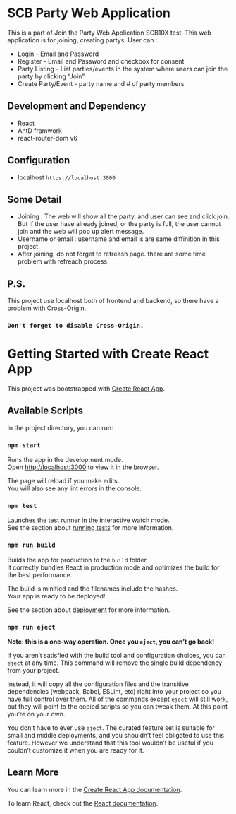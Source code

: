 # SCB Party Web Application
This is a part of Join the Party Web Application SCB10X test. This web application is for joining, creating partys. 
User can :
- Login - Email and Password
- Register - Email and Password and checkbox for consent
- Party Listing - List parties/events in the system where users can join the party by clicking “Join”
- Create Party/Event - party name and # of party members

## Development and Dependency
- React
- AntD framwork
- react-router-dom v6

## Configuration
- localhost `https://localhost:3000`

## Some Detail
- Joining : The web will show all the party, and user can see and click join. But if the user have already joined, or the party is full,
  the user cannot join and the web will pop up alert message.
- Username or email : username and email is are same diffinition in this project.
- After joining, do not forget to refreash page. there are some time problem with refreach process.

## P.S.
This project use localhost both of frontend and backend, so there have a problem with Cross-Origin. 
### `Don't forget to disable Cross-Origin.`

# Getting Started with Create React App

This project was bootstrapped with [Create React App](https://github.com/facebook/create-react-app).

## Available Scripts

In the project directory, you can run:

### `npm start`

Runs the app in the development mode.\
Open [http://localhost:3000](http://localhost:3000) to view it in the browser.

The page will reload if you make edits.\
You will also see any lint errors in the console.

### `npm test`

Launches the test runner in the interactive watch mode.\
See the section about [running tests](https://facebook.github.io/create-react-app/docs/running-tests) for more information.

### `npm run build`

Builds the app for production to the `build` folder.\
It correctly bundles React in production mode and optimizes the build for the best performance.

The build is minified and the filenames include the hashes.\
Your app is ready to be deployed!

See the section about [deployment](https://facebook.github.io/create-react-app/docs/deployment) for more information.

### `npm run eject`

**Note: this is a one-way operation. Once you `eject`, you can’t go back!**

If you aren’t satisfied with the build tool and configuration choices, you can `eject` at any time. This command will remove the single build dependency from your project.

Instead, it will copy all the configuration files and the transitive dependencies (webpack, Babel, ESLint, etc) right into your project so you have full control over them. All of the commands except `eject` will still work, but they will point to the copied scripts so you can tweak them. At this point you’re on your own.

You don’t have to ever use `eject`. The curated feature set is suitable for small and middle deployments, and you shouldn’t feel obligated to use this feature. However we understand that this tool wouldn’t be useful if you couldn’t customize it when you are ready for it.

## Learn More

You can learn more in the [Create React App documentation](https://facebook.github.io/create-react-app/docs/getting-started).

To learn React, check out the [React documentation](https://reactjs.org/).
